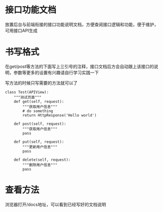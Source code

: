 # 接口功能文档
放置后台与前端衔接的接口功能说明文档，方便查阅接口逻辑和功能，便于维护，可用接口API生成

# 书写格式
在get/post等方法的下面写上三引号的注释，接口文档后方会自动跟上该接口的说明，参数等更多的设置有兴趣请自行学习实践一下

写方法的时候只写需要的方法就可以了
```python3
class Test(APIView):
    """测试页面"""
    def get(self, request):
        """获取用户信息"""
        # do something
        return HttpResponse('Hello world')

    def post(self, request):
        """获取用户信息"""
        pass

    def put(self, request):
        """更新用户信息"""
        pass

    def delete(self, request):
        """删除用户信息"""
        pass
```

# 查看方法
浏览器打开/docs地址，可以看到已经写好的文档说明